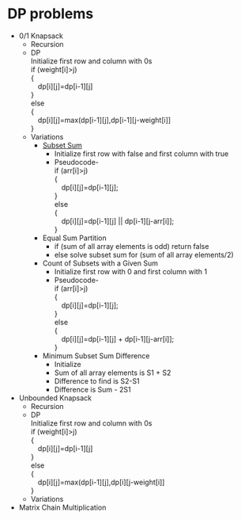 # DP problems
- 0/1 Knapsack
  - Recursion
  - DP  
    Initialize first row and column with 0s  
    if (weight[i]>j)  
    {  
      &emsp;dp[i][j]=dp[i-1][j]  
    }  
    else  
    {  
      &emsp;dp[i][j]=max(dp[i-1][j],dp[i-1][j-weight[i]]  
    }  
  - Variations
    - [Subset Sum](https://www.geeksforgeeks.org/subset-sum-problem-dp-25/)  
      - Initialize first row with false and first column with true  
      - Pseudocode-  
        if (arr[i]>j)  
        {  
          &emsp;dp[i][j]=dp[i-1][j];  
        }  
        else  
        {  
          &emsp;dp[i][j]=dp[i-1][j] || dp[i-1][j-arr[i]];  
        }
    - Equal Sum Partition
      - if (sum of all array elements is odd) return false  
      - else solve subset sum for (sum of all array elements/2)
    - Count of Subsets with a Given Sum  
      - Initialize first row with 0 and first column with 1  
      - Pseudocode-  
        if (arr[i]>j)  
        {  
          &emsp;dp[i][j]=dp[i-1][j];  
        }  
        else  
        {  
          &emsp;dp[i][j]=dp[i-1][j] + dp[i-1][j-arr[i]];  
        }
    - Minimum Subset Sum Difference
      - Initialize
      - Sum of all array elements is S1 + S2
      - Difference to find is S2-S1
      - Difference is Sum - 2S1
- Unbounded Knapsack
  - Recursion
  - DP  
    Initialize first row and column with 0s  
    if (weight[i]>j)  
    {  
      &emsp;dp[i][j]=dp[i-1][j]  
    }  
    else  
    {  
      &emsp;dp[i][j]=max(dp[i-1][j],dp[i][j-weight[i]]  
    }  
  - Variations
- Matrix Chain Multiplication

